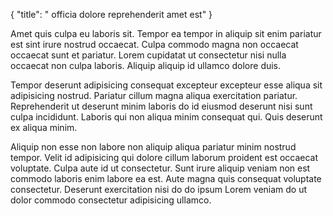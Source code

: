 {
  "title": " officia dolore reprehenderit amet est"
}

Amet quis culpa eu laboris sit. Tempor ea tempor in aliquip sit enim pariatur est sint irure nostrud occaecat. Culpa commodo magna non occaecat occaecat sunt et pariatur. Lorem cupidatat ut consectetur nisi nulla occaecat non culpa laboris. Aliquip aliquip id ullamco dolore duis.

Tempor deserunt adipisicing consequat excepteur excepteur esse aliqua sit adipisicing nostrud. Pariatur cillum magna aliqua exercitation pariatur. Reprehenderit ut deserunt minim laboris do id eiusmod deserunt nisi sunt culpa incididunt. Laboris qui non aliqua minim consequat qui. Quis deserunt ex aliqua minim.

Aliquip non esse non labore non aliquip aliqua pariatur minim nostrud tempor. Velit id adipisicing qui dolore cillum laborum proident est occaecat voluptate. Culpa aute id ut consectetur. Sunt irure aliquip veniam non est commodo laboris enim labore ea est. Aute magna quis consequat voluptate consectetur. Deserunt exercitation nisi do do ipsum Lorem veniam do ut dolor commodo consectetur adipisicing ullamco.